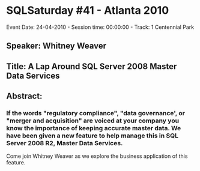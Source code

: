 # SQLSaturday #41 - Atlanta 2010
Event Date: 24-04-2010 - Session time: 00:00:00 - Track: 1 Centennial Park
## Speaker: Whitney Weaver
## Title: A Lap Around SQL Server 2008 Master Data Services
## Abstract:
### If the words "regulatory compliance", "data governance',  or "merger and acquisition" are voiced at your company you know the importance of keeping accurate master data.  We have been given a new feature to help manage this in SQL Server 2008 R2, Master Data Services.

Come join Whitney Weaver as we explore the business application of this feature.

